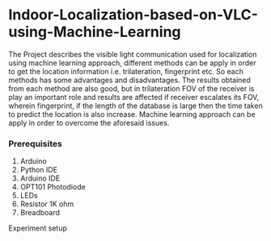 # Indoor-Localization-based-on-VLC-using-Machine-Learning
The Project describes the visible light communication used for localization using machine learning approach, different methods can be apply in order to get the location information i.e. trilateration, fingerprint etc. So each methods has some advantages and disadvantages. The results obtained from each method are also good,  but in trilateration FOV of the receiver is play an important role and results are affected if receiver escalates its FOV, wherein fingerprint, if the length of the database is large then the time taken to predict the location is also increase. Machine learning approach can be apply in order to overcome the aforesaid issues.  

### Prerequisites 
1. Arduino 
2. Python IDE
3. Arduino IDE
4. OPT101 Photodiode
5. LEDs
6. Resistor 1K ohm
7. Breadboard

Experiment setup
